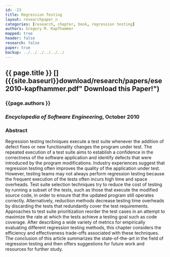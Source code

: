 ```yaml
---
id: -23
title: Regression Testing
layout: researchpaper_n
categories: [research, chapter, book, regression testing]
authors: Gregory M. Kapfhammer
mapped: true
header: false
research: false
paper: true
backup: ../../../../../../
---
```


## {{ page.title }} [<i class="fa fa-download"></i>]({{site.baseurl}}download/research/papers/ese2010-kapfhammer.pdf" Download this Paper!")

### {{page.authors }}

### <em>Encyclopedia of Software Engineering</em>, October 2010

### Abstract

Regression testing techniques execute a test suite whenever the addition of defect fixes or new functionality changes
the program under test. The repeated execution of a test suite aims to establish a confidence in the correctness of the
software application and identify defects that were introduced by the program modifications. Industry experiences
suggest that regression testing often improves the quality of the application under test. However, testing teams may not
always perform regression testing because the frequent execution of the tests often incurs high time and space
overheads. Test suite selection techniques try to reduce the cost of testing by running a subset of the tests, such as
those that execute the modified source code, in order to ensure that the updated program still operates correctly.
Alternatively, reduction methods decrease testing time overheads by discarding the tests that redundantly cover the test
requirements. Approaches to test suite prioritization reorder the test cases in an attempt to maximize the rate at which
the tests achieve a testing goal such as code coverage. After describing a wide variety of metrics for empirically
evaluating different regression testing methods, this chapter considers the efficiency and effectiveness trade-offs
associated with these techniques. The conclusion of this article summarizes the state-of-the-art in the field of
regression testing and then offers suggestions for future work and resources for further study.


